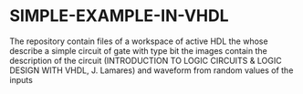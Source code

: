 # SIMPLE-EXAMPLE-IN-VHDL
The repository contain files of a workspace of active HDL the whose describe a simple circuit of gate with type bit 
the images contain the description of the circuit (INTRODUCTION TO LOGIC CIRCUITS & LOGIC DESIGN WITH VHDL, J. Lamares) and waveform from random values of the inputs
